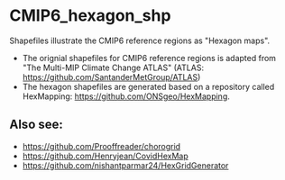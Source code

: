 # CMIP6_hexagon_shp
Shapefiles illustrate the CMIP6 reference regions as "Hexagon maps".
* The orignial shapefiles for CMIP6 reference regions is adapted from "The Multi-MIP Climate Change ATLAS" (ATLAS: https://github.com/SantanderMetGroup/ATLAS)
* The hexagon shapefiles are generated based on a repository called HexMapping: https://github.com/ONSgeo/HexMapping.

## Also see:
* https://github.com/Prooffreader/chorogrid
* https://github.com/Henryjean/CovidHexMap
* https://github.com/nishantparmar24/HexGridGenerator
